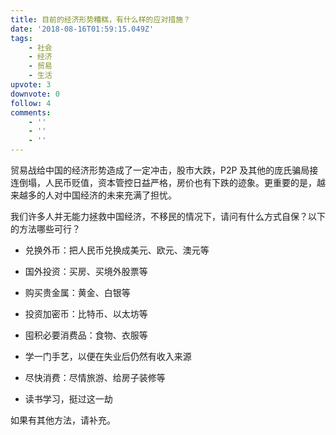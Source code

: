 ```yaml
---
title: 目前的经济形势糟糕，有什么样的应对措施？
date: '2018-08-16T01:59:15.049Z'
tags:
    - 社会
    - 经济
    - 贸易
    - 生活
upvote: 3
downvote: 0
follow: 4
comments:
    - ''
    - ''
    - ''
---
```


贸易战给中国的经济形势造成了一定冲击，股市大跌，P2P 及其他的庞氏骗局接连倒塌，人民币贬值，资本管控日益严格，房价也有下跌的迹象。更重要的是，越来越多的人对中国经济的未来充满了担忧。

我们许多人并无能力拯救中国经济，不移民的情况下，请问有什么方式自保？以下的方法哪些可行？

*   兑换外币：把人民币兑换成美元、欧元、澳元等
*   国外投资：买房、买境外股票等
*   购买贵金属：黄金、白银等
*   投资加密币：比特币、以太坊等  
    
*   囤积必要消费品：食物、衣服等
*   学一门手艺，以便在失业后仍然有收入来源
*   尽快消费：尽情旅游、给房子装修等
*   读书学习，挺过这一劫

如果有其他方法，请补充。
